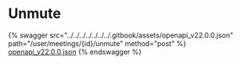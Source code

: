 # Unmute

{% swagger src="../../../../../../../.gitbook/assets/openapi_v22.0.0.json" path="/user/meetings/{id}/unmute" method="post" %}
[openapi_v22.0.0.json](../../../../../../../.gitbook/assets/openapi_v22.0.0.json)
{% endswagger %}

